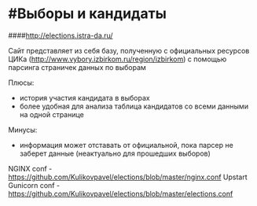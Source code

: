 #Выборы и кандидаты
=========
####http://elections.istra-da.ru/

Сайт представляет из себя базу, полученную с официальных ресурсов ЦИКа (http://www.vybory.izbirkom.ru/region/izbirkom) с помощью парсинга страничек данных по выборам

Плюсы:
* история участия кандидата в выборах
* более удобная для анализа таблица кандидатов со всеми данными на одной странице

Минусы:
* информация может отставать от официальной, пока парсер не заберет данные (неактуально для прошедших выборов)


NGINX conf - https://github.com/Kulikovpavel/elections/blob/master/nginx.conf
Upstart Gunicorn conf - https://github.com/Kulikovpavel/elections/blob/master/elections.conf

